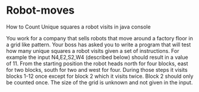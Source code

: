 # Robot-moves
How to Count Unique squares a robot visits in java console

You work for a company that sells robots that move around a factory floor in a grid like pattern. Your
boss has asked you to write a program that will test how many unique squares a robot visits given a
set of instructions.
For example the input N4,E2,S2,W4 (described below) should result in a value of 11.
From the starting position the robot heads north for four blocks, east for two blocks, south for two and
west for four. During those steps it visits blocks 1-12 once except for block 2 which it visits twice. Block
2 should only be counted once. The size of the grid is unknown and not given in the input.

